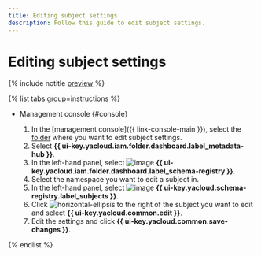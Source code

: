 ```yaml
---
title: Editing subject settings
description: Follow this guide to edit subject settings.
---
```


# Editing subject settings



{% include notitle [preview](../../_includes/note-preview.md) %}



{% list tabs group=instructions %}

- Management console {#console}
  
  1. In the [management console]({{ link-console-main }}), select the [folder](../../resource-manager/concepts/resources-hierarchy.md#folder) where you want to edit subject settings.
  1. Select **{{ ui-key.yacloud.iam.folder.dashboard.label_metadata-hub }}**.
  1. In the left-hand panel, select ![image](../../_assets/console-icons/layout-cells.svg) **{{ ui-key.yacloud.iam.folder.dashboard.label_schema-registry }}**.
  1. Select the namespace you want to edit a subject in.
  1. In the left-hand panel, select ![image](../../_assets/console-icons/layers-3-diagonal.svg) **{{ ui-key.yacloud.schema-registry.label_subjects }}**.
  1. Click ![horizontal-ellipsis](../../_assets/horizontal-ellipsis.svg) to the right of the subject you want to edit and select **{{ ui-key.yacloud.common.edit }}**.
  1. Edit the settings and click **{{ ui-key.yacloud.common.save-changes }}**.

{% endlist %}
